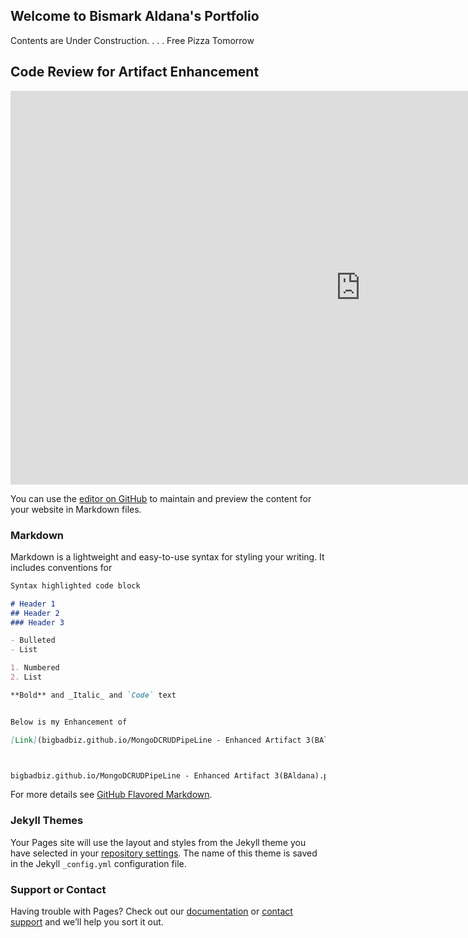 ## Welcome to Bismark Aldana's Portfolio

Contents are Under Construction. . . . Free Pizza Tomorrow

## Code Review for Artifact Enhancement

<iframe align="center" width="1120" height="630" src="https://www.youtube.com/embed/IvxjohsHkxs" frameborder="0" allow="accelerometer; autoplay; clipboard-write; encrypted-media; gyroscope; picture-in-picture" allowfullscreen></iframe>


You can use the [editor on GitHub](https://github.com/bigbadbiz/bigbadbiz.github.io/edit/master/README.md) to maintain and preview the content for your website in Markdown files.

### Markdown

Markdown is a lightweight and easy-to-use syntax for styling your writing. It includes conventions for

```markdown
Syntax highlighted code block

# Header 1
## Header 2
### Header 3

- Bulleted
- List

1. Numbered
2. List

**Bold** and _Italic_ and `Code` text


Below is my Enhancement of  

[Link](bigbadbiz.github.io/MongoDCRUDPipeLine - Enhanced Artifact 3(BAldana).py) and ![Image](src)



bigbadbiz.github.io/MongoDCRUDPipeLine - Enhanced Artifact 3(BAldana).py
```

For more details see [GitHub Flavored Markdown](https://guides.github.com/features/mastering-markdown/).

### Jekyll Themes

Your Pages site will use the layout and styles from the Jekyll theme you have selected in your [repository settings](https://github.com/bigbadbiz/bigbadbiz.github.io/settings). The name of this theme is saved in the Jekyll `_config.yml` configuration file.

### Support or Contact

Having trouble with Pages? Check out our [documentation](https://docs.github.com/categories/github-pages-basics/) or [contact support](https://github.com/contact) and we’ll help you sort it out.
